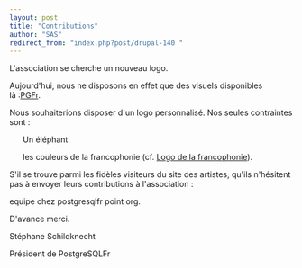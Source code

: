 ```yaml
---
layout: post
title: "Contributions"
author: "SAS"
redirect_from: "index.php?post/drupal-140 "
---
```



<p></p>

<!--more-->


<p>

L'association se cherche un nouveau logo.

</p>

<p>

Aujourd'hui, nous ne disposons en effet que des visuels disponibles là&nbsp;:<a href="http://dbadialog.free.fr/PGFr" target="_blank">PGFr</a>.

</p>

<p>

Nous souhaiterions disposer d'un logo personnalisé. Nos seules contraintes sont&nbsp;:

</p>

<ul>

<item> Un éléphant&nbsp;

<item> les couleurs de la francophonie (cf. <a href="http://www.francophonie.org/pix/layout/11.gif" target="_blank">Logo de la francophonie</a>).

</item></item></ul>

<p>

S'il  se trouve parmi les fidèles visiteurs du site des artistes, qu'ils n'hésitent pas à envoyer leurs contributions à l'association&nbsp;:

equipe chez postgresqlfr point org.

</p>

<p>

D'avance merci.

</p>

Stéphane Schildknecht

Président de PostgreSQLFr